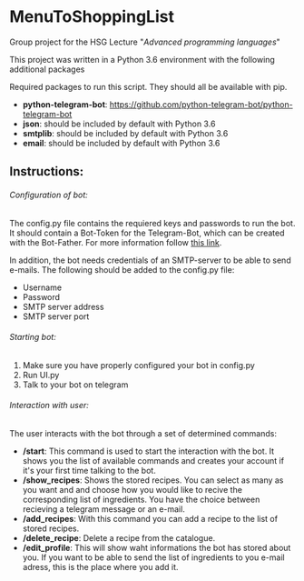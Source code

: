 # MenuToShoppingList

Group project for the HSG Lecture "*Advanced programming languages*"

This project was written in a Python 3.6 environment with the following additional packages

Required packages to run this script. They should all be available with pip.
 - **python-telegram-bot**: https://github.com/python-telegram-bot/python-telegram-bot
 - **json**: should be included by default with Python 3.6
 - **smtplib**: should be included by default with Python 3.6
 - **email**: should be included by default with Python 3.6
 
 
 ## Instructions:
 
 ###### Configuration of bot:
 The config.py file contains the requiered keys and passwords to run the bot.
 It should contain a Bot-Token for the Telegram-Bot, which can be created with the Bot-Father. For more information follow [this link](https://core.telegram.org/bots). 
 
In addition, the bot needs credentials of an SMTP-server to be able to send e-mails. The following should be added to the config.py file:
  - Username
  - Password
  - SMTP server address
  - SMTP server port
 
 ###### Starting bot:
 1. Make sure you have properly configured your bot in config.py
 2. Run UI.py
 3. Talk to your bot on telegram
 
 ###### Interaction with user:
 The user interacts with the bot through a set of determined commands:
  - **/start**: This command is used to start the interaction with the bot. It shows you the list of available commands and creates your account if it's your first time talking to the bot.
  - **/show_recipes**: Shows the stored recipes. You can select as many as you want and and choose how you would like to recive the corresponding list of ingredients. You have the choice between recieving a telegram message or an e-mail.
  - **/add_recipes**: With this command you can add a recipe to the list of stored recipes.
  - **/delete_recipe**: Delete a recipe from the catalogue.
  - **/edit_profile**: This will show waht informations the bot has stored about you. If you want to be able to send the list of ingredients to you e-mail adress, this is the place where you add it.
